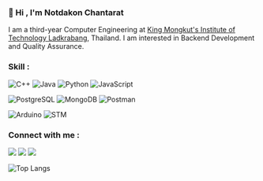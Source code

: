 ### 👋 Hi , I'm Notdakon Chantarat 

I am a third-year Computer Engineering at [King Mongkut's Institute of Technology Ladkrabang](https://www.kmitl.ac.th/), Thailand.
I am interested in Backend Development and Quality Assurance.

### Skill :

![C++](https://img.shields.io/badge/C++-00599C?style=for-the-badge&logo=cplusplus&logoColor=white)
![Java](https://img.shields.io/badge/Java-ED8B00?style=for-the-badge&logo=java&logoColor=white)
![Python](https://img.shields.io/badge/Python-3776AB?style=for-the-badge&logo=python&logoColor=white)
![JavaScript](https://img.shields.io/badge/JavaScript-F7DF1E?style=for-the-badge&logo=javascript&logoColor=black)

![PostgreSQL](https://img.shields.io/badge/PostgreSQL-316192?style=for-the-badge&logo=postgresql&logoColor=white)
![MongoDB](https://img.shields.io/badge/MongoDB-47A248?style=for-the-badge&logo=mongodb&logoColor=white)
![Postman](https://img.shields.io/badge/Postman-EF5B25?style=for-the-badge&logo=postmen&logoColor=white)

![Arduino](https://img.shields.io/badge/Arduino-00979D?style=for-the-badge&logo=arduino&logoColor=white)
![STM](https://img.shields.io/badge/STMicroelectronics-03234B?style=for-the-badge&logo=stmicroelectronics&logoColor=white)

### Connect with me :

[<img src="https://img.shields.io/badge/instagram-%2312100E.svg?&style=for-the-badge&logo=instagram&logoColor=white&color=black" />](https://www.instagram.com/ntd.chnn/)
[<img src="https://img.shields.io/badge/facebook-%2312100E.svg?&style=for-the-badge&logo=facebook&logoColor=white&color=black" />](https://www.facebook.com/Dungo.Mnc)
[<img src="https://img.shields.io/badge/linkedin-%2312100E.svg?&style=for-the-badge&logo=linkedin&logoColor=white&color=black" />](https://www.linkedin.com/in/notdakon-chantarat-ab6823214/)

![Top Langs](https://github-readme-stats.vercel.app/api/top-langs/?username=NtdChnn&theme=github_dark&layout=compact&align=center&card_width=1001)
